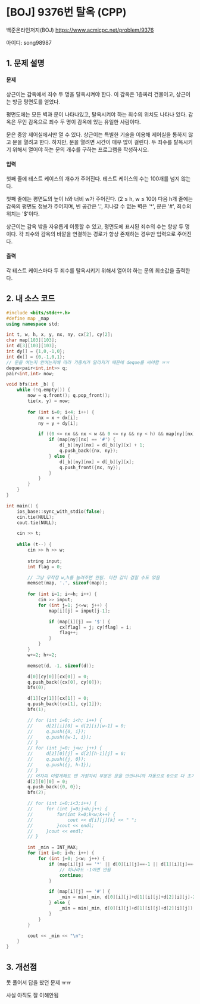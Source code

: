 # [BOJ] 9376번 탈옥 (CPP)


백준온라인저지(BOJ) https://www.acmicpc.net/problem/9376


아이디: song98987


## 1. 문제 설명

#### 문제
상근이는 감옥에서 죄수 두 명을 탈옥시켜야 한다. 이 감옥은 1층짜리 건물이고, 상근이는 방금 평면도를 얻었다.

평면도에는 모든 벽과 문이 나타나있고, 탈옥시켜야 하는 죄수의 위치도 나타나 있다. 감옥은 무인 감옥으로 죄수 두 명이 감옥에 있는 유일한 사람이다.

문은 중앙 제어실에서만 열 수 있다. 상근이는 특별한 기술을 이용해 제어실을 통하지 않고 문을 열려고 한다. 하지만, 문을 열려면 시간이 매우 많이 걸린다. 두 죄수를 탈옥시키기 위해서 열어야 하는 문의 개수를 구하는 프로그램을 작성하시오.

#### 입력
첫째 줄에 테스트 케이스의 개수가 주어진다. 테스트 케이스의 수는 100개를 넘지 않는다.

첫째 줄에는 평면도의 높이 h와 너비 w가 주어진다. (2 ≤ h, w ≤ 100) 다음 h개 줄에는 감옥의 평면도 정보가 주어지며, 빈 공간은 '.', 지나갈 수 없는 벽은 '*', 문은 '#', 죄수의 위치는 '$'이다.

상근이는 감옥 밖을 자유롭게 이동할 수 있고, 평면도에 표시된 죄수의 수는 항상 두 명이다. 각 죄수와 감옥의 바깥을 연결하는 경로가 항상 존재하는 경우만 입력으로 주어진다.

#### 출력
각 테스트 케이스마다 두 죄수를 탈옥시키기 위해서 열어야 하는 문의 최솟값을 출력한다.

## 2. 내 소스 코드

```c++
#include <bits/stdc++.h>
#define map _map
using namespace std;

int t, w, h, x, y, nx, ny, cx[2], cy[2];
char map[103][103];
int d[3][103][103];
int dy[] = {1,0,-1,0};
int dx[] = {0,-1,0,1};
// 문을 여는지 안여는지에 따라 가중치가 달라지기 때문에 deque를 써야함 ㅠㅠ 
deque<pair<int,int>> q;
pair<int,int> now;

void bfs(int _b) {
    while (!q.empty()) {
        now = q.front(); q.pop_front();
        tie(x, y) = now;
        
        for (int i=0; i<4; i++) {
            nx = x + dx[i];
            ny = y + dy[i];

            if ((0 <= nx && nx < w && 0 <= ny && ny < h) && map[ny][nx] != '*' && d[_b][ny][nx] == -1) {
                if (map[ny][nx] == '#') {
                    d[_b][ny][nx] = d[_b][y][x] + 1;
                    q.push_back({nx, ny});
                } else {
                    d[_b][ny][nx] = d[_b][y][x];
                    q.push_front({nx, ny});
                }
            }
        }
    }
}

int main() {
    ios_base::sync_with_stdio(false);
    cin.tie(NULL);
    cout.tie(NULL);

    cin >> t;
    
    while (t--) {
        cin >> h >> w;
        
        string input;
        int flag = 0;

        // 그냥 무작정 w,h를 늘려주면 안됨. 이전 값이 겹칠 수도 있음
        memset(map, '.', sizeof(map));
        
        for (int i=1; i<=h; i++) {
            cin >> input;
            for (int j=1; j<=w; j++) {
                map[i][j] = input[j-1];

                if (map[i][j] == '$') {
                    cx[flag] = j; cy[flag] = i;
                    flag++;
                }
            }
        }
        w+=2; h+=2;

        memset(d, -1, sizeof(d));

        d[0][cy[0]][cx[0]] = 0;
        q.push_back({cx[0], cy[0]});
        bfs(0);

        d[1][cy[1]][cx[1]] = 0;
        q.push_back({cx[1], cy[1]});
        bfs(1);

        // for (int i=0; i<h; i++) {
        //     d[2][i][0] = d[2][i][w-1] = 0;
        //     q.push({0, i});
        //     q.push({w-1, i});
        // }
        // for (int j=0; j<w; j++) {
        //     d[2][0][j] = d[2][h-1][j] = 0;
        //     q.push({j, 0});
        //     q.push({j, h-1});
        // }
        // 어차피 이렇게해도 맨 가장자리 부분은 문을 안만나니까 자동으로 0으로 다 초기화 됨
        d[2][0][0] = 0;
        q.push_back({0, 0});
        bfs(2);

        // for (int i=0;i<3;i++) {
        //     for (int j=0;j<h;j++) {
        //         for(int k=0;k<w;k++) {
        //             cout << d[i][j][k] << " ";
        //         }cout << endl;
        //     }cout << endl;
        // }

        int _min = INT_MAX;
        for (int i=0; i<h; i++) {
            for (int j=0; j<w; j++) {
                if (map[i][j] == '*' || d[0][i][j]==-1 || d[1][i][j]==-1 || d[2][i][j]==-1) {
                    // 하나라도 -1이면 안됨
                    continue;
                }

                if (map[i][j] == '#') {
                    _min = min(_min, d[0][i][j]+d[1][i][j]+d[2][i][j]-2);
                } else {
                    _min = min(_min, d[0][i][j]+d[1][i][j]+d[2][i][j]);
                }
            }
        }

        cout << _min << "\n";
    }
}
```

## 3. 개선점

못 풀어서 답을 봤던 문제 ㅠㅠ

사실 아직도 잘 이해안됨
